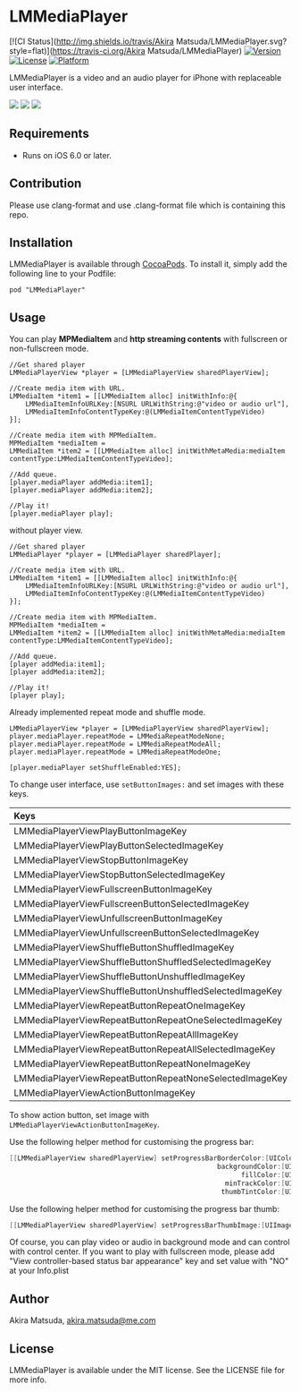 # LMMediaPlayer

[![CI Status](http://img.shields.io/travis/Akira Matsuda/LMMediaPlayer.svg?style=flat)](https://travis-ci.org/Akira Matsuda/LMMediaPlayer)
[![Version](https://img.shields.io/cocoapods/v/LMMediaPlayer.svg?style=flat)](http://cocoadocs.org/docsets/LMMediaPlayer)
[![License](https://img.shields.io/cocoapods/l/LMMediaPlayer.svg?style=flat)](http://cocoadocs.org/docsets/LMMediaPlayer)
[![Platform](https://img.shields.io/cocoapods/p/LMMediaPlayer.svg?style=flat)](http://cocoadocs.org/docsets/LMMediaPlayer)

LMMediaPlayer is a video and an audio player for iPhone with replaceable user interface.

![](https://raw.github.com/0x0c/LMMediaPlayer/master/images/1.png)
![](https://raw.github.com/0x0c/LMMediaPlayer/master/images/2.png)
![](https://raw.github.com/0x0c/LMMediaPlayer/master/images/3.png)

## Requirements

- Runs on iOS 6.0 or later.

## Contribution

Please use clang-format and use .clang-format file which is containing this repo.

## Installation

LMMediaPlayer is available through [CocoaPods](http://cocoapods.org). To install
it, simply add the following line to your Podfile:

    pod "LMMediaPlayer"

## Usage

You can play **MPMediaItem** and **http streaming contents** with fullscreen or non-fullscreen mode.

	//Get shared player
	LMMediaPlayerView *player = [LMMediaPlayerView sharedPlayerView];

	//Create media item with URL.
	LMMediaItem *item1 = [[LMMediaItem alloc] initWithInfo:@{
		LMMediaItemInfoURLKey:[NSURL URLWithString:@"video or audio url"],
		LMMediaItemInfoContentTypeKey:@(LMMediaItemContentTypeVideo)
	}];

	//Create media item with MPMediaItem.
	MPMediaItem *mediaItem =
	LMMediaItem *item2 = [[LMMediaItem alloc] initWithMetaMedia:mediaItem contentType:LMMediaItemContentTypeVideo];

	//Add queue.
	[player.mediaPlayer addMedia:item1];
	[player.mediaPlayer addMedia:item2];

	//Play it!
	[player.mediaPlayer play];

without player view.

	//Get shared player
	LMMediaPlayer *player = [LMMediaPlayer sharedPlayer];

	//Create media item with URL.
	LMMediaItem *item1 = [[LMMediaItem alloc] initWithInfo:@{
		LMMediaItemInfoURLKey:[NSURL URLWithString:@"video or audio url"],
		LMMediaItemInfoContentTypeKey:@(LMMediaItemContentTypeVideo)
	}];

	//Create media item with MPMediaItem.
	MPMediaItem *mediaItem =
	LMMediaItem *item2 = [[LMMediaItem alloc] initWithMetaMedia:mediaItem contentType:LMMediaItemContentTypeVideo];

	//Add queue.
	[player addMedia:item1];
	[player addMedia:item2];

	//Play it!
	[player play];

Already implemented repeat mode and shuffle mode.

	LMMediaPlayerView *player = [LMMediaPlayerView sharedPlayerView];
	player.mediaPlayer.repeatMode = LMMediaRepeatModeNone;
	player.mediaPlayer.repeatMode = LMMediaRepeatModeAll;
	player.mediaPlayer.repeatMode = LMMediaRepeatModeOne;

	[player.mediaPlayer setShuffleEnabled:YES];

To change user interface, use ```setButtonImages:``` and set images with these keys.

| Keys |
|:-----------|
| LMMediaPlayerViewPlayButtonImageKey       |
| LMMediaPlayerViewPlayButtonSelectedImageKey |
| LMMediaPlayerViewStopButtonImageKey |
| LMMediaPlayerViewStopButtonSelectedImageKey |
| LMMediaPlayerViewFullscreenButtonImageKey |
| LMMediaPlayerViewFullscreenButtonSelectedImageKey |
| LMMediaPlayerViewUnfullscreenButtonImageKey |
| LMMediaPlayerViewUnfullscreenButtonSelectedImageKey |
| LMMediaPlayerViewShuffleButtonShuffledImageKey  |
| LMMediaPlayerViewShuffleButtonShuffledSelectedImageKey  |
| LMMediaPlayerViewShuffleButtonUnshuffledImageKey  |
| LMMediaPlayerViewShuffleButtonUnshuffledSelectedImageKey  |
| LMMediaPlayerViewRepeatButtonRepeatOneImageKey  |
| LMMediaPlayerViewRepeatButtonRepeatOneSelectedImageKey  |
| LMMediaPlayerViewRepeatButtonRepeatAllImageKey  |
| LMMediaPlayerViewRepeatButtonRepeatAllSelectedImageKey  |
| LMMediaPlayerViewRepeatButtonRepeatNoneImageKey |
| LMMediaPlayerViewRepeatButtonRepeatNoneSelectedImageKey |
| LMMediaPlayerViewActionButtonImageKey |

To show action button, set image with ```LMMediaPlayerViewActionButtonImageKey```.

Use the following helper method for customising the progress bar:
```objective-c
[[LMMediaPlayerView sharedPlayerView] setProgressBarBorderColor:[UIColor whiteColor]
                                                    backgroundColor:[UIColor clearColor]
                                                          fillColor:[UIColor lightGrayColor]
                                                      minTrackColor:[UIColor redColor]
                                                     thumbTintColor:[UIColor whiteColor]];
```
Use the following helper method for customising the progress bar thumb:
```objective-c
[[LMMediaPlayerView sharedPlayerView] setProgressBarThumbImage:[UIImage imageNamed:@"thumb"]];
```


Of course, you can play video or audio in background mode and can control with control center.
If you want to play with fullscreen mode, please add "View controller-based status bar appearance" key and set value with "NO" at your Info.plist

## Author

Akira Matsuda, [akira.matsuda@me.com](mailto:akira.matsuda@me.com)

## License

LMMediaPlayer is available under the MIT license. See the LICENSE file for more info.
